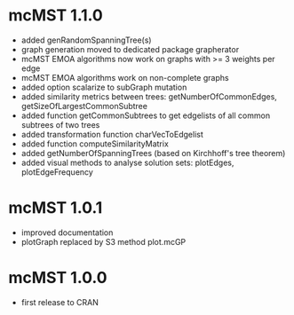 # mcMST 1.1.0

* added genRandomSpanningTree(s)
* graph generation moved to dedicated package grapherator
* mcMST EMOA algorithms now work on graphs with >= 3 weights per edge
* mcMST EMOA algorithms work on non-complete graphs
* added option scalarize to subGraph mutation
* added similarity metrics between trees: getNumberOfCommonEdges, getSizeOfLargestCommonSubtree
* added function getCommonSubtrees to get edgelists of all common subtrees of two trees
* added transformation function charVecToEdgelist
* added function computeSimilarityMatrix
* added getNumberOfSpanningTrees (based on Kirchhoff's tree theorem)
* added visual methods to analyse solution sets: plotEdges, plotEdgeFrequency

# mcMST 1.0.1

* improved documentation
* plotGraph replaced by S3 method plot.mcGP

# mcMST 1.0.0

* first release to CRAN
